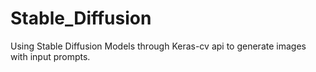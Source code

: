# Stable_Diffusion
Using Stable Diffusion Models through Keras-cv api to generate images with input prompts.
